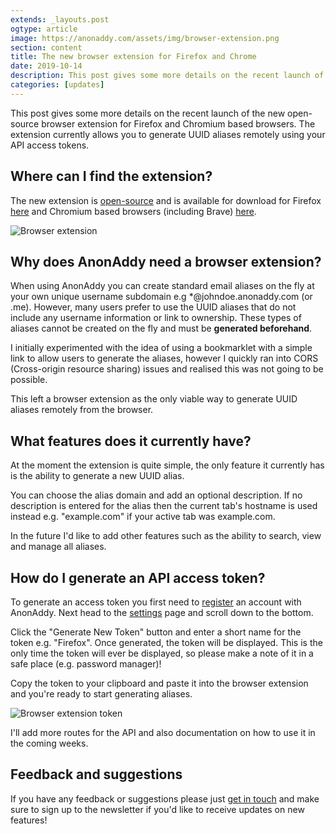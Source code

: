 ```yaml
---
extends: _layouts.post
ogtype: article
image: https://anonaddy.com/assets/img/browser-extension.png
section: content
title: The new browser extension for Firefox and Chrome
date: 2019-10-14
description: This post gives some more details on the recent launch of the new open-source browser extension for Firefox and Chromium based browsers. The extension currently allows you to generate UUID aliases remotely using your API access tokens.
categories: [updates]
---
```


This post gives some more details on the recent launch of the new open-source browser extension for Firefox and Chromium based browsers. The extension currently allows you to generate UUID aliases remotely using your API access tokens.

## Where can I find the extension?

The new extension is [open-source](https://github.com/anonaddy/browser-extension) and is available for download for Firefox [here](https://addons.mozilla.org/en-GB/firefox/addon/anonaddy/) and Chromium based browsers (including Brave) [here](https://chrome.google.com/webstore/detail/anonaddy/iadbdpnoknmbdeolbapdackdcogdmjpe).

<div class="flex justify-center">
  <img class="shadow" src="/assets/img/browser-extension.png" alt="Browser extension" title="Browser extension">
</div>

## Why does AnonAddy need a browser extension?

When using AnonAddy you can create standard email aliases on the fly at your own unique username subdomain e.g *@johndoe.anonaddy.com (or .me). However, many users prefer to use the UUID aliases that do not include any username information or link to ownership. These types of aliases cannot be created on the fly and must be **generated beforehand**.

I initially experimented with the idea of using a bookmarklet with a simple link to allow users to generate the aliases, however I quickly ran into CORS (Cross-origin resource sharing) issues and realised this was not going to be possible.

This left a browser extension as the only viable way to generate UUID aliases remotely from the browser.

## What features does it currently have?

At the moment the extension is quite simple, the only feature it currently has is the ability to generate a new UUID alias.

You can choose the alias domain and add an optional description. If no description is entered for the alias then the current tab's hostname is used instead e.g. "example.com" if your active tab was example.com.

In the future I'd like to add other features such as the ability to search, view and manage all aliases.

## How do I generate an API access token?

To generate an access token you first need to [register](https://app.anonaddy.com/register) an account with AnonAddy. Next head to the [settings](https://app.anonaddy.com/settings) page and scroll down to the bottom.

Click the "Generate New Token" button and enter a short name for the token e.g. "Firefox". Once generated, the token will be displayed. This is the only time the token will ever be displayed, so please make a note of it in a safe place (e.g. password manager)!

Copy the token to your clipboard and paste it into the browser extension and you're ready to start generating aliases.

<div class="flex justify-center mb-4">
  <img class="shadow" src="/assets/img/browser-extension-token.png" alt="Browser extension token" title="Browser extension token">
</div>

I'll add more routes for the API and also documentation on how to use it in the coming weeks.

## Feedback and suggestions

If you have any feedback or suggestions please just [get in touch](/contact/) and make sure to sign up to the newsletter if you'd like to receive updates on new features!
